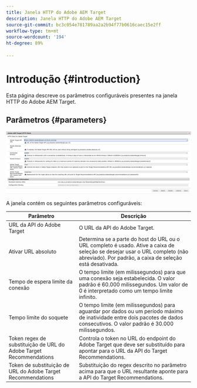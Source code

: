 ```yaml
---
title: Janela HTTP do Adobe AEM Target
description: Janela HTTP do Adobe AEM Target
source-git-commit: bc3c054e781789aa2a2b94f77b0616caec15e2ff
workflow-type: tm+mt
source-wordcount: '194'
ht-degree: 89%

---
```



# Introdução {#introduction}

Esta página descreve os parâmetros configuráveis presentes na janela HTTP do Adobe AEM Target.

## Parâmetros {#parameters}

![Janela HTTP do Target](assets/httpwindow.png "Janela HTTP do Target")

A janela contém os seguintes parâmetros configuráveis:

| Parâmetro | Descrição |
|---|---|
| URL da API do Adobe Target | O URL da API do Adobe Target. |
| Ativar URL absoluto | Determina se a parte do host do URL ou o URL completo é usado. Ative a caixa de seleção se desejar usar o URL completo (não abreviado). Por padrão, a caixa de seleção está desativada. |
| Tempo de espera limite da conexão | O tempo limite (em milissegundos) para que uma conexão seja estabelecida. O valor padrão é 60.000 milissegundos. Um valor de 0 é interpretado como um tempo limite infinito. |
| Tempo limite do soquete | O tempo limite (em milissegundos) para aguardar por dados ou um período máximo de inatividade entre dois pacotes de dados consecutivos. O valor padrão é 30.000 milissegundos. |
| Token regex de substituição de URL do Adobe Target Recommendations | Controla o token no URL do endpoint do Adobe Target que deve ser substituído para apontar para o URL da API do Target Recommendations. |
| Token de substituição de URL do Adobe Target Recommendations | Substituição do regex descrito no parâmetro acima para que o URL resultante aponte para a API do Target Recommendations. |
